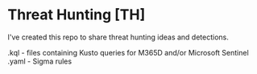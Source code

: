 # Threat Hunting [TH]
I've created this repo to share threat hunting ideas and detections.

.kql - files containing Kusto queries for M365D and/or Microsoft Sentinel
.yaml - Sigma rules

